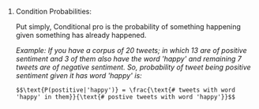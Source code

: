 <ol>
    <li>Condition Probabilities:</li>
        <p>Put simply, Conditional pro is the probability of something happening given something has already happened.</p>
        <i>Example: If you have a corpus of 20 tweets; in which 13 are of positive sentiment and 3 of them also have the word 'happy' and remaining 7 tweets are of negative sentiment.</i>
        <i>So, probability of tweet being positive sentiment given it has word 'happy' is:</i><br>

    $$\text{P(postitive|'happy')} = \frac{\text{# tweets with word 'happy' in them}}{\text{# postive tweets with word 'happy'}}$$
</ol>